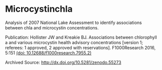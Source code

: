 # Microcystinchla
Analysis of 2007 National Lake Assessment to identify associations between chla and microcystin concentrations.

Publication:
Hollister JW and Kreakie BJ. Associations between chlorophyll a and various microcystin health advisory concentrations [version 1; referees: 1 approved, 2 approved with reservations]. F1000Research 2016, 5:151 
[(doi: 10.12688/f1000research.7955.2)](https://f1000research.com/articles/5-151/v2)

Archived Source:
http://dx.doi.org/10.5281/zenodo.55273

